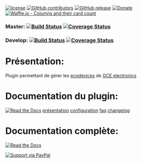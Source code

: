 
[![license](https://img.shields.io/github/license/NextDom/plugin-ecodevice.svg)](./LICENSE) [![GitHub contributors](https://img.shields.io/github/contributors/NextDom/plugin-ecodevice.svg)](../../graphs/contributors) [![GitHub release](https://img.shields.io/github/release/NextDom/plugin-ecodevice.svg)](../../releases) [![Donate](https://img.shields.io/badge/Donate-PayPal-green.svg)](https://www.paypal.me/TGUENNEGUEZ) [![Waffle.io - Columns and their card count](https://badge.waffle.io/NextDom/plugin-ecodevice.svg?columns=all)](https://waffle.io/NextDom/plugin-ecodevice)

### Master: [![Build Status](https://travis-ci.org/NextDom/plugin-ecodevice.svg?branch=master)](https://travis-ci.org/NextDom/plugin-ecodevice)  [![Coverage Status](https://coveralls.io/repos/github/NextDom/plugin-ecodevice/badge.svg?branch=master)](https://coveralls.io/github/NextDom/plugin-ecodevice?branch=master)

### Develop: [![Build Status](https://travis-ci.org/NextDom/plugin-ecodevice.svg?branch=develop)](https://travis-ci.org/NextDom/plugin-ecodevice)  [![Coverage Status](https://coveralls.io/repos/github/NextDom/plugin-ecodevice/badge.svg?branch=develop)](https://coveralls.io/github/NextDom/plugin-ecodevice?branch=develop)

# Présentation:

Plugin permettant de gérer les [ecodevices](http://gce-electronics.com/fr/carte-relais-ethernet-module-rail-din/409-teleinformation-ethernet-ecodevices.html) de [GCE electronics](http://gce-electronics.com/)

# Documentation du plugin:

[![Read the Docs](https://img.shields.io/readthedocs/pip.svg)](docs/fr_FR/presentation.md)
[présentation](docs/fr_FR/presentation.md) [configuration](docs/fr_FR/configuration.md) [faq](docs/fr_FR/faq.md) [changelog](docs/fr_FR/changelog.md)

# Documentation complète:

[![Read the Docs](plugin_info/ExtraTemplate_icon.png)](https://NextDom.github.io/plugin-ecodevice)

[![Support via PayPal](https://cdn.rawgit.com/twolfson/paypal-github-button/1.0.0/dist/button.svg)](https://www.paypal.me/TGUENNEGUEZ/)
